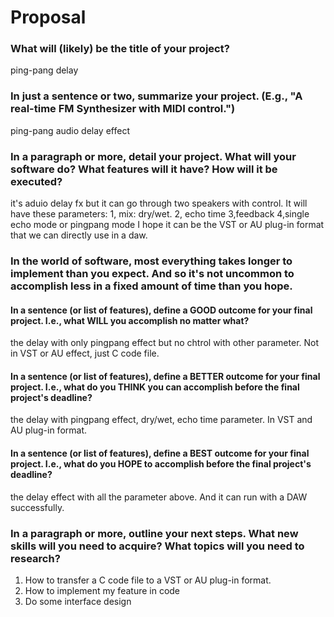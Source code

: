 # Proposal

### What will (likely) be the title of your project?

ping-pang delay

### In just a sentence or two, summarize your project. (E.g., "A real-time FM Synthesizer with MIDI control.")

ping-pang audio delay effect

### In a paragraph or more, detail your project. What will your software do? What features will it have? How will it be executed?

it's aduio delay fx but it can go through two speakers with control. It will have these parameters: 1, mix: dry/wet. 2, echo time 3,feedback 4,single echo mode or pingpang mode 
I hope it can be the VST or AU plug-in format that we can directly use in a daw. 

### In the world of software, most everything takes longer to implement than you expect. And so it's not uncommon to accomplish less in a fixed amount of time than you hope.

#### In a sentence (or list of features), define a GOOD outcome for your final project. I.e., what WILL you accomplish no matter what?

the delay with only pingpang effect but no chtrol with other parameter. Not in VST or AU effect, just C code file.

#### In a sentence (or list of features), define a BETTER outcome for your final project. I.e., what do you THINK you can accomplish before the final project's deadline?

the delay with pingpang effect, dry/wet, echo time parameter. In VST and AU plug-in format.

#### In a sentence (or list of features), define a BEST outcome for your final project. I.e., what do you HOPE to accomplish before the final project's deadline?


the delay effect with all the parameter above. And it can run with a DAW successfully. 

### In a paragraph or more, outline your next steps. What new skills will you need to acquire? What topics will you need to research?

1. How to transfer a C code file to a VST or AU plug-in format.
2.  How to implement my feature in code
3.  Do some interface design

